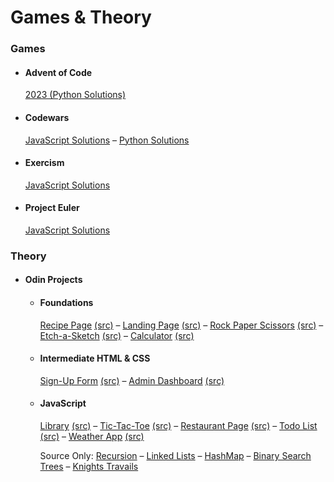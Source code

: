 # Games & Theory

### Games

- #### Advent of Code

  [2023 (Python Solutions)](/challenges/advent-of-code/2023)

- #### Codewars

  [JavaScript Solutions](/challenges/codewars/javascript)
  – [Python Solutions](/challenges/codewars/python)

- #### Exercism

  [JavaScript Solutions](/challenges/exercism/javascript)

- #### Project Euler

  [JavaScript Solutions](/challenges/project-euler/javascript)

### Theory

- #### Odin Projects

  - #### Foundations

    [Recipe Page](https://multiplips.github.io/games-and-theory/exercises/odin/foundations/projects/recipes/)
    [(src)](/exercises/odin/foundations/projects/recipes)
    – [Landing Page](https://multiplips.github.io/games-and-theory/exercises/odin/foundations/projects/landing-page/)
    [(src)](/exercises/odin/foundations/projects/landing-page)
    – [Rock Paper Scissors](https://multiplips.github.io/games-and-theory/exercises/odin/foundations/projects/rock-paper-scissors/)
    [(src)](/exercises/odin/foundations/projects/rock-paper-scissors)
    – [Etch-a-Sketch](https://multiplips.github.io/games-and-theory/exercises/odin/foundations/projects/etch-a-sketch/)
    [(src)](/exercises/odin/foundations/projects/etch-a-sketch)
    – [Calculator](https://multiplips.github.io/games-and-theory/exercises/odin/foundations/projects/calculator/)
    [(src)](/exercises/odin/foundations/projects/calculator)

  - #### Intermediate HTML & CSS

    [Sign-Up Form](https://multiplips.github.io/games-and-theory/exercises/odin/full-stack-javascript/01-intermediate-html-css/projects/sign-up-form/)
    [(src)](/exercises/odin/full-stack-javascript/01-intermediate-html-css/projects/sign-up-form)
    – [Admin Dashboard](https://multiplips.github.io/games-and-theory/exercises/odin/full-stack-javascript/01-intermediate-html-css/projects/admin-dashboard/)
    [(src)](/exercises/odin/full-stack-javascript/01-intermediate-html-css/projects/admin-dashboard)

  - #### JavaScript

    [Library](https://multiplips.github.io/games-and-theory/exercises/odin/full-stack-javascript/02-javascript/projects/library/)
    [(src)](/exercises/odin/full-stack-javascript/02-javascript/projects/library)
    – [Tic-Tac-Toe](https://multiplips.github.io/games-and-theory/exercises/odin/full-stack-javascript/02-javascript/projects/tic-tac-toe/)
    [(src)](/exercises/odin/full-stack-javascript/02-javascript/projects/tic-tac-toe)
    – [Restaurant Page](https://multiplips.github.io/games-and-theory/exercises/odin/full-stack-javascript/02-javascript/projects/restaurant-page/dist/)
    [(src)](/exercises/odin/full-stack-javascript/02-javascript/projects/restaurant-page)
    – [Todo List](https://multiplips.github.io/games-and-theory/exercises/odin/full-stack-javascript/02-javascript/projects/todo-list/dist/)
    [(src)](/exercises/odin/full-stack-javascript/02-javascript/projects/todo-list)
    – [Weather App](https://multiplips.github.io/games-and-theory/exercises/odin/full-stack-javascript/02-javascript/projects/weather-app/dist/)
    [(src)](/exercises/odin/full-stack-javascript/02-javascript/projects/weather-app)

    Source Only: [Recursion](/exercises/odin/full-stack-javascript/02-javascript/projects/recursion)
    – [Linked Lists](/exercises/odin/full-stack-javascript/02-javascript/projects/linked-lists)
    – [HashMap](/exercises/odin/full-stack-javascript/02-javascript/projects/hashmap)
    – [Binary Search Trees](/exercises/odin/full-stack-javascript/02-javascript/projects/binary-search-trees)
    – [Knights Travails]()
